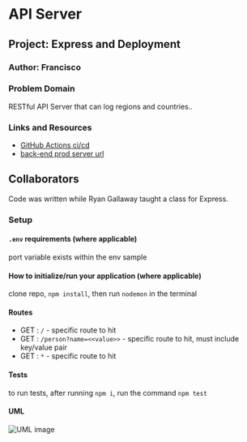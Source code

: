 # API Server

## Project: Express and Deployment

### Author: Francisco

### Problem Domain

RESTful API Server that can log regions and countries..

### Links and Resources

- [GitHub Actions ci/cd](https://github.com/c0d3cisco/basic-express-server/actions)
- [back-end prod server url](https://basic-express-server-lab02.onrender.com)

## Collaborators

Code was written while Ryan Gallaway taught a class for Express.

### Setup

#### `.env` requirements (where applicable)

port variable exists within the env sample

#### How to initialize/run your application (where applicable)

clone repo, `npm install`, then run `nodemon` in the terminal

#### Routes

- GET : `/` - specific route to hit
- GET : `/person?name=<<value>>` - specific route to hit, must include key/value pair
- GET : `*` - specific route to hit

#### Tests

to run tests, after running `npm i`, run the command `npm test`

#### UML

![UML image](./assets/ULM-lab02.png)
